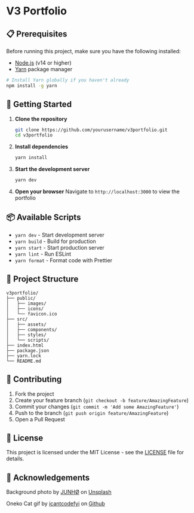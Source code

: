 # V3 Portfolio

## 📋 Prerequisites

Before running this project, make sure you have the following installed:

- [Node.js](https://nodejs.org/) (v14 or higher)
- [Yarn](https://yarnpkg.com/) package manager

```bash
# Install Yarn globally if you haven't already
npm install -g yarn
```

## 🚀 Getting Started

1. **Clone the repository**

   ```bash
   git clone https://github.com/yourusername/v3portfolio.git
   cd v3portfolio
   ```
2. **Install dependencies**

   ```bash
   yarn install
   ```
3. **Start the development server**

   ```bash
   yarn dev
   ```
4. **Open your browser**
   Navigate to `http://localhost:3000` to view the portfolio

## 📦 Available Scripts

- `yarn dev` - Start development server
- `yarn build` - Build for production
- `yarn start` - Start production server
- `yarn lint` - Run ESLint
- `yarn format` - Format code with Prettier

## 📁 Project Structure

```
v3portfolio/
├── public/
│   ├── images/
│   ├── icons/
│   └── favicon.ico
├── src/
│   ├── assets/
│   ├── components/
│   ├── styles/
│   └── scripts/
├── index.html
├── package.json
├── yarn.lock
└── README.md
```

## 🤝 Contributing

1. Fork the project
2. Create your feature branch (`git checkout -b feature/AmazingFeature`)
3. Commit your changes (`git commit -m 'Add some AmazingFeature'`)
4. Push to the branch (`git push origin feature/AmazingFeature`)
5. Open a Pull Request

## 📝 License

This project is licensed under the MIT License - see the [LICENSE](LICENSE) file for details.

## 🌿 Acknowledgements

Background photo by [JUNHØ](https://unsplash.com/@junhochak?utm_content=creditCopyText&utm_medium=referral&utm_source=unsplash) on [Unsplash](https://unsplash.com/photos/green-pine-tree-leaves-in-close-up-photography-K55AXFodyH4?utm_content=creditCopyText&utm_medium=referral&utm_source=unsplash)

Oneko Cat gif by [icantcodefyi](https://github.com/icantcodefyi) on [Github](https://github.com/icantcodefyi/neko-extension)
